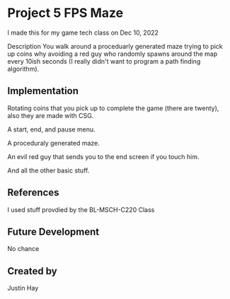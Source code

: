 # Project 5 FPS Maze
I made this for my game tech class on Dec 10, 2022

Description
You walk around a proceduarly generated maze trying to pick up coins why avoiding a red guy who randomly spawns around the map every 10ish seconds (I really didn't want to program a path finding algorithm).

## Implementation
Rotating coins that you pick up to complete the game (there are twenty), also they are made with CSG.

A start, end, and pause menu.

A proceduraly generated maze.

An evil red guy that sends you to the end screen if you touch him.

And all the other basic stuff.

## References
I used stuff provdied by the BL-MSCH-C220 Class

## Future Development
No chance

## Created by

Justin Hay
